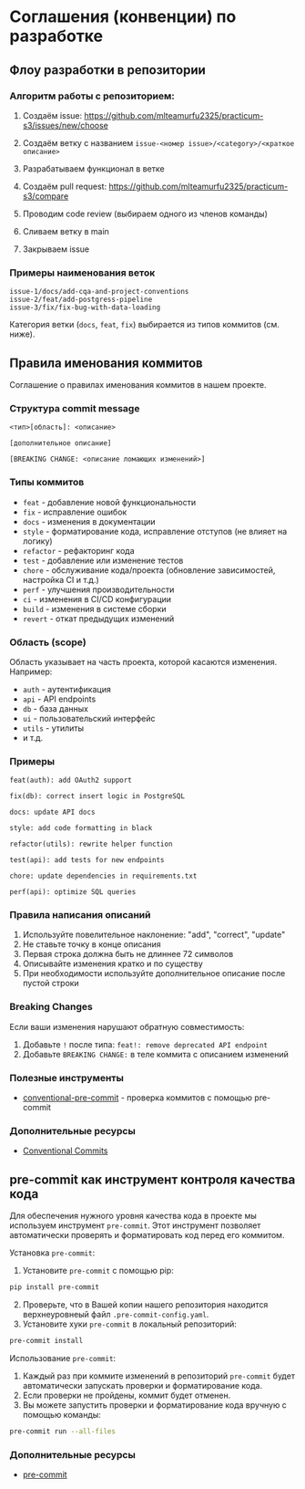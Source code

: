 # Соглашения (конвенции) по разработке
## Флоу разработки в репозитории

### Алгоритм работы с репозиторием:
1. Создаём issue: https://github.com/mlteamurfu2325/practicum-s3/issues/new/choose

2. Создаём ветку с названием `issue-<номер issue>/<category>/<краткое описание>`

3. Разрабатываем функционал в ветке

4. Создаём pull request: https://github.com/mlteamurfu2325/practicum-s3/compare

5. Проводим code review (выбираем одного из членов команды)

6. Сливаем ветку в main

7. Закрываем issue

### Примеры наименования веток
```
issue-1/docs/add-cqa-and-project-conventions
issue-2/feat/add-postgress-pipeline
issue-3/fix/fix-bug-with-data-loading
```
Категория ветки (`docs`, `feat`, `fix`) выбирается из типов коммитов (см. ниже).


## Правила именования коммитов

Соглашение о правилах именования коммитов в нашем проекте.

### Структура commit message

```
<тип>[область]: <описание>

[дополнительное описание]

[BREAKING CHANGE: <описание ломающих изменений>]
```

### Типы коммитов

- `feat` - добавление новой функциональности
- `fix` - исправление ошибок
- `docs` - изменения в документации
- `style` - форматирование кода, исправление отступов (не влияет на логику)
- `refactor` - рефакторинг кода
- `test` - добавление или изменение тестов
- `chore` - обслуживание кода/проекта (обновление зависимостей, настройка CI и т.д.)
- `perf` - улучшения производительности
- `ci` - изменения в CI/CD конфигурации
- `build` - изменения в системе сборки
- `revert` - откат предыдущих изменений

### Область (scope)

Область указывает на часть проекта, которой касаются изменения. Например:

- `auth` - аутентификация
- `api` - API endpoints
- `db` - база данных
- `ui` - пользовательский интерфейс
- `utils` - утилиты
- и т.д.

### Примеры

```
feat(auth): add OAuth2 support

fix(db): correct insert logic in PostgreSQL

docs: update API docs

style: add code formatting in black

refactor(utils): rewrite helper function

test(api): add tests for new endpoints

chore: update dependencies in requirements.txt

perf(api): optimize SQL queries
```

### Правила написания описаний

1. Используйте повелительное наклонение: "add", "correct", "update"
2. Не ставьте точку в конце описания
3. Первая строка должна быть не длиннее 72 символов
4. Описывайте изменения кратко и по существу
5. При необходимости используйте дополнительное описание после пустой строки

### Breaking Changes

Если ваши изменения нарушают обратную совместимость:

1. Добавьте `!` после типа: `feat!: remove deprecated API endpoint`
2. Добавьте `BREAKING CHANGE:` в теле коммита с описанием изменений

### Полезные инструменты

- [conventional-pre-commit](https://github.com/compilerla/conventional-pre-commit) - проверка коммитов с помощью pre-commit

### Дополнительные ресурсы

- [Conventional Commits](https://www.conventionalcommits.org/)


## pre-commit как инструмент контроля качества кода

Для обеспечения нужного уровня качества кода в проекте мы используем инструмент `pre-commit`. Этот инструмент позволяет автоматически проверять и форматировать код перед его коммитом.

Установка `pre-commit`:
1. Установите `pre-commit` с помощью pip:
```bash
pip install pre-commit
```
2. Проверьте, что в Вашей копии нашего репозитория находится верхнеуровнеый файл `.pre-commit-config.yaml`.
3. Установите хуки `pre-commit` в локальный репозиторий:
```bash
pre-commit install
```

Использование `pre-commit`:
1. Каждый раз при коммите изменений в репозиторий `pre-commit` будет автоматически запускать проверки и форматирование кода.
2. Если проверки не пройдены, коммит будет отменен.
3. Вы можете запустить проверки и форматирование кода вручную с помощью команды:
```bash
pre-commit run --all-files
```

### Дополнительные ресурсы

- [pre-commit](https://pre-commit.com/)
